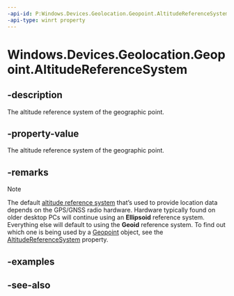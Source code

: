 ----api-id: P:Windows.Devices.Geolocation.Geopoint.AltitudeReferenceSystem
-api-type: winrt property
---<!-- Property syntaxpublic Windows.Devices.Geolocation.AltitudeReferenceSystem AltitudeReferenceSystem { get; }--># Windows.Devices.Geolocation.Geopoint.AltitudeReferenceSystem## -descriptionThe altitude reference system of the geographic point.## -property-valueThe altitude reference system of the geographic point.## -remarks> [!NOTE]> The default [altitude reference system](altitudereferencesystem.md) that’s used to provide location data depends on the GPS/GNSS radio hardware. Hardware typically found on older desktop PCs will continue using an **Ellipsoid** reference system. Everything else will default to using the **Geoid** reference system. To find out which one is being used by a [Geopoint](geopoint.md) object, see the [AltitudeReferenceSystem](geopoint_altitudereferencesystem.md) property.## -examples## -see-also